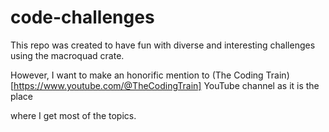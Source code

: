 # code-challenges

This repo was created to have fun with diverse and interesting challenges using the macroquad crate.

However, I want to make an honorific mention to (The Coding Train)[https://www.youtube.com/@TheCodingTrain] YouTube channel as it is the place

where I get most of the topics.
